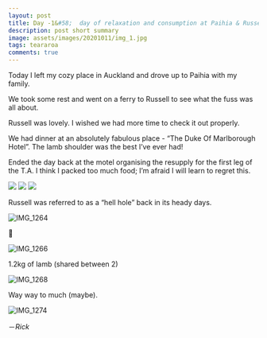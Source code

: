 ```yaml
---
layout: post
title: Day -1&#58;  day of relaxation and consumption at Paihia & Russell before the impending doom 
description: post short summary
image: assets/images/20201011/img_1.jpg
tags: teararoa
comments: true
---
```


Today I left my cozy place in Auckland and drove up to Paihia with my family.

We took some rest and went on a ferry to Russell to see what the fuss was all about.

Russell was lovely. I wished we had more time to check it out properly.

We had dinner at an absolutely fabulous place - “The Duke Of Marlborough Hotel”. The lamb shoulder was the best I’ve ever had!

Ended the day back at the motel organising the resupply for the first leg of the T.A. I think I packed too much food; I’m afraid I will learn to regret this.

<div class="gallery" data-columns="3">
  <img src="/assets/images/20201011/img_1252.jpg">
  <img src="/assets/images/20201011/img_1257.jpg">
  <img src="/assets/images/20201011/img_1260.jpg">
</div>

Russell was referred to as a “hell hole” back in its heady days.

![IMG_1264](/assets/images/20201011/img_1264.jpg)

🍻

![IMG_1266](/assets/images/20201011/img_1266.jpg)

1.2kg of lamb (shared between 2)

![IMG_1268](/assets/images/20201011/img_1268.jpg)

Way way to much (maybe).

![IMG_1274](/assets/images/20201011/img_1274.jpg)


－_Rick_